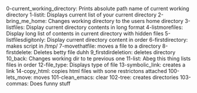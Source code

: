 0-current_working_directory: Prints absolute path name of current working directory
1-listit: Displays current list of your current directory
2-bring_me_home: Changes working directory to the users home directory
3-listfiles: Display current directory contents in long format
4-listmorefiles: Display long list of contents in current directory with hidden files
5-listfilesdigitonly: Display current directory content in order
6-firstdirectory: makes script in /tmp/
7-movethatfile: moves a file to a directory
8-firstdelete: Deletes betty file duhh
9_firstdirdeletion: deletes directory
10_back: Changes working dir to te previous one
11-list: Abeg this thing lists files in order
12-file_type: Displays type of file
13-symbolic_link: creates a link
14-copy_html: copies html files with sone restrictons attached
100-lets_move: moves
101-clean_emacs: clear
102-tree: creates directories
103-commas: Does funny stuff

